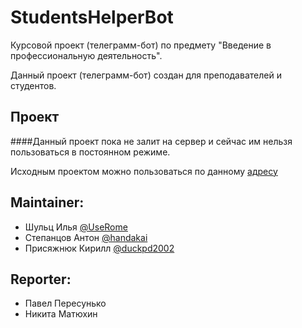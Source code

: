 # **StudentsHelperBot**

Курсовой проект (телеграмм-бот) по предмету "Введение в профессиональную деятельность".

Данный проект (телеграмм-бот) создан для преподавателей и студентов.

## **Проект**
####Данный проект пока не залит на сервер и сейчас им нельзя пользоваться в постоянном режиме.

Исходным проектом можно пользоваться по данному [адресу](https://t.me/Students_helper_SFU_bot)

## **Maintainer**:

- Шульц Илья [@UseRome](https://gitlab.com/UseRome)  
- Степанцов Антон [@handakai](https://gitlab.com/handakai)  
- Присяжнюк Кирилл [@duckpd2002](https://gitlab.com/duckpd2002)  

## **Reporter**:

- Павел Пересунько
- Никита Матюхин
